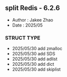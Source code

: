 ## split Redis - 6.2.6
* Author  :   Jakee Zhao
* Date    :   2025/05

### STRUCT TYPE
* 2025/05/30 add zmalloc
* 2025/05/30 add SDS
* 2025/05/30 add adlist
* 2025/05/30 add dict
* 2025/05/30 add skiplist


